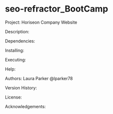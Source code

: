 # seo-refractor_BootCamp

Project: Horiseon Company Website

Description: 

Dependencies:

Installing:

Executing:

Help:

Authors: Laura Parker @lparker78

Version History:

License:

Acknowledgements: